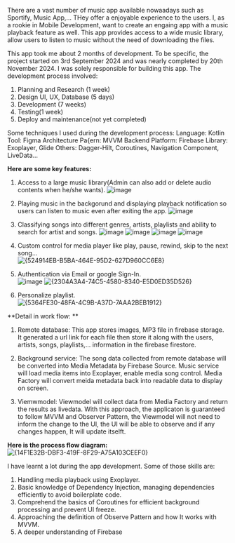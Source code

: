 There are a vast number of music app available nowaadays such as Sportify, Music App,... THey offer a enjoyable experience to the users. I, as a rookie in Mobile Development, want to create an engaing app with a music playback feature as well.
This app provides access to a wide music library, allow users to listen to music without the need of downloading the files. 

This app took me about 2 months of development. To be specific, the project started on 3rd September 2024 and was nearly completed by 20th November 2024.
I was solely responsible for building this app. The development process involved:
1. Planning and Research (1 week)
2. Design UI, UX, Database (5 days)
3. Development (7 weeks)
4. Testing(1 week)
5. Deploy and maintenance(not yet completed)

Some techniques I used during the development process:
Language: Kotlin
Tool: Figma
Architecture Pa{ern: MVVM
Backend Platform: Firebase
Library: Exoplayer, Glide
Others: Dagger-Hilt, Coroutines, Navigation Component, LiveData...

**Here are some key features:**
1. Access to a large music library(Admin can also add or delete audio contents when he/she wants).
![image](https://github.com/user-attachments/assets/edddbb6f-864c-417d-883f-5679e6065dd2)

2. Playing music in the backgorund and displaying playback notification so users can listen to music even after exiting the app.
![image](https://github.com/user-attachments/assets/1394f213-125e-46fc-959a-9bf3d79e8240)

3. Classifying songs into different genres, artists, playlists and ability to search for artist and songs.
![image](https://github.com/user-attachments/assets/98297922-d655-478d-a78c-eee499b07317) ![image](https://github.com/user-attachments/assets/fd9ddbcf-34d5-43e9-813a-8fde0d30284b) ![image](https://github.com/user-attachments/assets/a3d78e45-312b-4472-8a61-d3825b6b7601) ![image](https://github.com/user-attachments/assets/0e9be7a2-57f7-4af2-ab62-e751a8e4bdbb)

4. Custom control for media player like play, pause, rewind, skip to the next song...                                     
![{524914EB-B5BA-464E-95D2-627D960CC6E8}](https://github.com/user-attachments/assets/fcb0179a-297f-4430-b7a2-04ecbaa9a3fc)

5. Authentication via Email or google Sign-In.                                          
![image](https://github.com/user-attachments/assets/60a3c257-b195-4be8-a3c3-575e95699128)
![{2304A3A4-74C5-4580-8340-E5D0ED35D526}](https://github.com/user-attachments/assets/28f8262c-a19c-4b46-a64d-9cc050417142)

6. Personalize playlist.                                                                     
![{5364FE30-48FA-4C9B-A37D-7AAA2BEB1912}](https://github.com/user-attachments/assets/fe1f8b0c-836c-4046-a716-15cfc9f93a6f)

**Detail in work flow: **
1. Remote database:
  This app stores images, MP3 file in firebase storage. It generated a url link for each file then store it along with the users, artists, songs, playlists,... information in the firebase firestore.

2. Background service:
  The song data collected from remote database will be converted into Media Metadata by Firebase Source.
  Music service will load media items into Exoplayer, enable media song control.
  Media Factory will convert meida metadata back into readable data to display on screen.
  
3. Viemwmodel:
  Viewmodel will collect data from Media Factory and return the results as livedata.
  With this approach, the applicaton is guaranteed to follow MVVM and Observer Pattern, the Viewmodel will not need to inform the change to the UI, the UI will be able to observe and if any changes happen, It will update itselft.

**Here is the process flow diagram:**                                                                                  
![{14F1E32B-DBF3-419F-8F29-A75A103CEEF0}](https://github.com/user-attachments/assets/1e540b6b-81e2-4824-8fa2-64f4cda80427)


I have learnt a lot during the app development. Some of those skills are:
1. Handling media playback using Exoplayer.
2. Basic knowledge of Dependency Injection, managing dependencies efficiently to avoid boilerplate code.
3. Comprehend the basics of Coroutines for efficient background processing and prevent UI freeze.
4. Approaching the definition of Observe Pattern and how It works with MVVM.
5. A deeper understanding of Firebase

